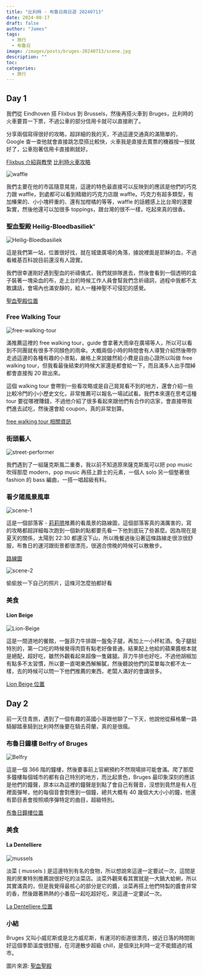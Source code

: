 ```yaml
---
title: "比利時 - 布魯日兩日遊 20240713"
date: 2024-08-17
draft: false
author: "James"
tags:
  - 旅行
  - 布魯日
image: /images/posts/bruges-20240713/scene.jpg
description: ""
toc: 
categories:
  - 旅行
---
```


## **Day 1**

我們從 Eindhoven 搭 Flixbus 到 Brussels，然後再搭火車到 Bruges，比利時的火車要買一下票，不過公車的部分信用卡就可以直接刷了。

分享兩個寫得很好的攻略，超詳細的我的天，不過這邊交通真的滿簡單的，Google 查一查他就會直接跳怎麼搭比較快，火車我是直接去賣票的機器按一按就好了，公車抱著信用卡直接刷就好。

[Flixbus 介紹與教學](https://lillian.tw/flixbus_booking/)
[比利時火車攻略](https://lillian.tw/sncb/)

![waffle](/images/posts/bruges-20240713/waffle.jpg)

我們主要在他的市區隨意晃晃，這邊的特色最直接可以反映到的應該是他們的巧克力跟 waffle，到處都可以看到精緻的巧克力店跟 waffle。巧克力有超多類型，有加榛果的、小小塊秤重的、還有加柑橘的等等，waffle 的話體感上比台灣的還要紮實，然後他還可以加很多 toppings，跟台灣的很不一樣，吃起來真的很香。

### **聖血聖殿 Heilig-Bloedbasiliek**'

![Heilig-Bloedbasiliek](/images/posts/bruges-20240713/Heilig-Bloedbasiliek.jpg)

這是我們第一站，位置很好找，就在城堡廣場的角落，據說裡面是耶穌的血，不過看維基百科說目前還沒有人證實。

我們很幸運剛好遇到聖血的祈禱儀式，我們就排隊進去，然後會看到一個透明的盒子裝著一塊染血的布，走上台的時候工作人員會幫我們念祈禱詞，過程中我都不太敢講話，會場內也滿安靜的，給人一種神聖不可侵犯的感覺。

[聖血聖殿位置](https://maps.app.goo.gl/pcNs4rZrBDX7jc96A)

### **Free Walking Tour**

![free-walking-tour](/images/posts/bruges-20240713/free-walking-tour.jpg)

滿推薦這裡的 free walking tour，guide 會拿著大雨傘在廣場等人，所以可以看到不同團就有很多不同顏色的雨傘。大概兩個小時的時間會有人導覽介紹然後帶你走過這邊的各種有趣的小景點，嚴格上來說雖然給小費是自由心證所以叫做 free walking tour，但我看最後結束的時候大家還是都會給一下，而且滿多人出手闊綽都會直接掏 20 歐出來。

這個 walking tour 會帶到一些看攻略或是自己晃晃看不到的地方，還會介紹一些比較冷門的小小歷史文化，非常推薦可以報名一場試試看。我們本來還在思考這種 tour 要從哪裡賺錢，不過他介紹了很多看起來跟他們有合作的店家，會直接帶我們進去試吃，然後還會給 coupon，真的非常划算。

[free walking tour 相關資訊](https://www.freetour.com/bruges?utm_source=google&utm_medium=cpc&utm_campaign=West_Top_AB&utm_term=free%20walking%20tour%20br%C3%BCgge&gad_source=1&gclid=CjwKCAjwlbu2BhA3EiwA3yXyu29x1symxCGqWcifcCNQeUSYq1KFY3vjTOnPjOxZfd_48XSNah8KnxoC-1AQAvD_BwE)

<!-- <div style="display: flex; align-items: center;">
  <p>
    滿推薦這裡的 free walking tour，大概兩個小時的時間會有人導覽介紹然後帶你走過這邊的各種有趣的小景點，嚴格上來說雖然給小費是自由心證所以叫做 free walking tour，但我看最後結束的時候大家還是都會給一下，而且滿多人出手闊綽都會直接掏 20 歐出來。這個 walking tour 會帶到一些看攻略或是自己晃晃看不到的地方，還會介紹一些比較冷門的小小歷史文化，非常推薦可以報名一場試試看。我們本來還在思考這種 tour 要從哪裡賺錢，不過他介紹了很多看起來跟他們有合作的店家，會直接帶我們進去試吃，然後還會給 coupon，真的非常划算。
  </p>
  <img src="/images/posts/bruges-20240713/free-walking-tour.jpg" alt="Waffle" style="height: 300px; margin-left: 20px; margin-bottom: 20px;">
</div> -->

### **街頭藝人**

![street-performer](/images/posts/bruges-20240713/street-performer.png)

我們遇到了一組薩克斯風二重奏，我以前不知道原來薩克斯風可以把 pop music 吹得那麼 modern，pop music 再搭上爵士的元素，一個人 solo 另一個墊著很 fashion 的 bass 編曲，一搭一唱超級有料。

### **看夕陽風景風車**

![scene-1](/images/posts/bruges-20240713/scene-1.jpg)

這是一個部落客 - [莉莉嗯](https://lillian.tw/imlillian/)推薦的看風景的路線圖，這個部落客真的滿厲害的，寫的攻略都超詳細每次跑到一個新的點都要先看一下他到底玩了些甚麼。因為現在是夏天的關係，太陽到 22:30 都還沒下山，所以晚餐過後沿著這條路線走很涼很舒服，布魯日的運河跟街景都很漂亮，很適合傍晚的時候可以散散步。

[路線圖](https://www.google.com/maps/dir/Vuldersstraat+2A,+Bruges/51.212947,3.239835/51.220346,3.234228/Potterierei,+Bruges/Spiegelrei,+8000+Brugge/Jan+van+Eyckplein,+8000+Brugge/Verversdijk,+8000+Brugge/Vuldersstraat+2A,+Bruges/@51.2152,3.2240167,15z/data=!4m42!4m41!1m5!1m1!1s0x47c350c84f0bcf99:0x9bf284d9e7657416!2m2!1d3.2356124!2d51.2101501!1m1!4e1!1m1!4e1!1m5!1m1!1s0x47c350cc986f7b93:0x7127b07de2f76a6f!2m2!1d3.2296247!2d51.2179392!1m5!1m1!1s0x47c350ce6bb8a645:0xaca8c098f3001fa6!2m2!1d3.227532!2d51.2121523!1m5!1m1!1s0x47c350ce28f248b9:0x9639813e98f9f073!2m2!1d3.2255688!2d51.2115666!1m5!1m1!1s0x47c350cedc33a7d3:0xc45164ad94a88d6a!2m2!1d3.2305808!2d51.2113666!1m5!1m1!1s0x47c350c84f0bcf99:0x9bf284d9e7657416!2m2!1d3.2356124!2d51.2101501!3e2?entry=ttu&g_ep=EgoyMDI0MDgyMy4wIKXMDSoASAFQAw%3D%3D)

![scene-2](/images/posts/bruges-20240713/scene-2.jpg)

偷偷放一下自己的照片，這條河怎麼拍都好看

### **美食**

#### **Lion Beige**

![Lion-Beige](/images/posts/bruges-20240713/Lion-Beige.jpg)

這是一間道地的餐館，一盤菲力牛排跟一盤兔子腿，再加上一小杯紅酒。兔子腿挺特別的，第一口吃的時候覺得肉質有點老好像普通，結果配上他給的蘋果醬根本就是絕配，超好吃，雖然外觀看起來超像一隻雞腿。菲力牛排也好吃，不過他胡椒加有點多不太習慣，所以要一直喝東西解解膩，然後聽說他們的菜單每次都不太一樣，去的時候可以問一下他們推薦的東西，老闆人滿好的會講很多。

[Lion Beige 位置](https://maps.app.goo.gl/iWpMpJen7dEnqC2r9)

## **Day 2**

前一天住青旅，遇到了一個有趣的英國小哥跟他聊了一下天，他說他從蘇格蘭一路騎腳踏車騎到比利時然後要在騎去荷蘭，真的是很瘋。

### **布魯日鐘樓 Belfry of Bruges**

![Belfry](/images/posts/bruges-20240713/Belfry.jpg)

這是一個 366 階的鐘樓，然後要事前上官網預約不然現場排可能會滿。爬了那麼多鐘樓每個城市的都有自己特別的地方，而比起景色，Bruges 最印象深刻的應該是他們的鐘聲，原本以為這裡的鐘聲是到點了會自己有聲音，沒想到竟然是有人在裡面彈琴，他的每個音會對應到一個鐘，總共大概有 40 幾個大大小小的鐘，他還有節目表會按照順序彈特定的曲目，超級特別。

[布魯日鐘樓位置](https://maps.app.goo.gl/FzjacjQupaok2HJq5)

### **美食**

#### **La Dentelliere**

![mussels](/images/posts/bruges-20240713/mussels.jpg)

淡菜 ( mussels ) 是這邊特別有名的食物，所以想說來這邊一定要試一次，這間是我的房東特別推薦說很好吃的淡菜店。淡菜外觀來看其實就是一大鍋大蛤蜊，所以其實滿貴的，但是我覺得最核心的部分是它的醬，淡菜再搭上他們特製的醬會非常的香，然後跟著熱熱的小番茄一起吃超好吃，來這邊一定要試一次。

[La Dentelliere 位置](https://maps.app.goo.gl/kLYFC4yp3nsChfYX9)

### **小結**

Bruges 又叫小威尼斯或是北方威尼斯，有運河的街道很漂亮，接近日落的時間剛好這個季節溫度很舒服，在河邊散步超級 chill，是個來比利時一定不能錯過的城市。

圖片來源: [聖血聖殿](https://www.google.com/url?sa=i&url=https%3A%2F%2Fzh.wikipedia.org%2Fzh-tw%2F%25E5%259C%25A3%25E8%25A1%2580%25E5%259C%25A3%25E6%25AE%25BF&psig=AOvVaw1stgjrkcxQEAuZBx4J5zlA&ust=1724930916280000&source=images&cd=vfe&opi=89978449&ved=0CBQQjRxqFwoTCMiV3czKl4gDFQAAAAAdAAAAABAE)